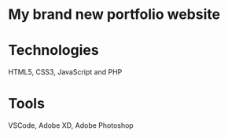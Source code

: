 # My brand new portfolio website

# Technologies
HTML5, CSS3, JavaScript and PHP

# Tools
VSCode, Adobe XD, Adobe Photoshop
